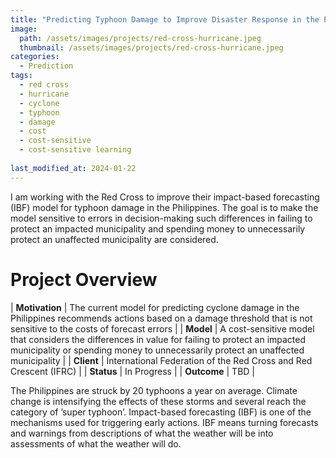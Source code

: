 ```yaml
---
title: "Predicting Typhoon Damage to Improve Disaster Response in the Philippines"
image: 
  path: /assets/images/projects/red-cross-hurricane.jpeg
  thumbnail: /assets/images/projects/red-cross-hurricane.jpeg
categories:
  - Prediction
tags:
  - red cross
  - hurricane
  - cyclone
  - typhoon
  - damage
  - cost
  - cost-sensitive
  - cost-sensitive learning
  
last_modified_at: 2024-01-22
---
```


I am working with the Red Cross to improve their impact-based forecasting (IBF) model for typhoon damage in the Philippines. The goal is to make the model sensitive to errors in decision-making such differences in failing to protect an impacted municipality and spending money to unnecessarily protect an unaffected municipality are considered.

# Project Overview

| **Motivation** | The current model for predicting cyclone damage in the Philippines recommends actions based on a damage threshold that is not sensitive to the costs of forecast errors |
| **Model** | A cost-sensitive model that considers the differences in value for failing to protect an impacted municipality or spending money to unnecessarily protect an unaffected municipality |
| **Client** | International Federation of the Red Cross and Red Crescent (IFRC) |
| **Status** | In Progress |
| **Outcome** | TBD |

The Philippines are struck by 20 typhoons a year on average. Climate change is intensifying the effects of these storms and several reach the category of ’super typhoon’. Impact-based forecasting (IBF) is one of the mechanisms used for triggering early actions. IBF means turning forecasts and warnings from descriptions of what the weather will be into assessments of what the weather will do.